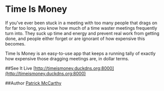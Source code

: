 Time Is Money
===

If you've ever been stuck in a meeting with too many people that drags on for far too long, you know how much of a time waster meetings frequently turn into. They suck up time and energy and prevent real work from getting done, and people either forget or are ignorant of how expensive this becomes.

Time Is Money is an easy-to-use app that keeps a running tally of exactly how expensive those dragging meetings are, in dollar terms.

##See It Live
[http://timeismoney.duckdns.org:8000](http://timeismoney.duckdns.org:8000)

##Author
[Patrick McCarthy](http://ptmccarthy.github.io)
